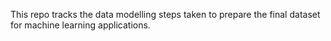 This repo tracks the data modelling steps taken to prepare the final dataset for machine learning applications.
